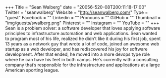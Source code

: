 +++
Title = "Sean Walberg"
date = "20056-520-08T200:11:18-17:00"
Twitter = "seanwalberg"
Website = "http://seanwalberg.com/"
Type = "guest"
Facebook = ""
Linkedin = ""
Pronouns = ""
GitHub = ""
Thumbnail = "img/guests/swalberg.png"
Pinterest = ""
Instagram = ""
YouTube = ""
+++
Sean is a problem solver: a software developer that loves applying software principles to infrastructure automation and web applications. Sean wanted to program most of his life, realized he didn’t like it during his first job, spent 13 years as a network guy that wrote a lot of code, joined an awesome web startup as a web developer, and has rediscovered his joy for software development. After that ended, he moved into a more devops type role where he can have his feet in both camps. He&#39;s currently with a consulting company that’s responsible for the infrastructure and applications at a large American sporting league.
